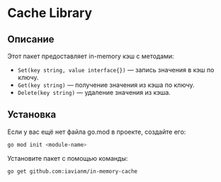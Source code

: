 # Cache Library

## Описание
Этот пакет предоставляет in-memory кэш с методами:
- `Set(key string, value interface{})` — запись значения в кэш по ключу.
- `Get(key string)` — получение значения из кэша по ключу.
- `Delete(key string)` — удаление значения из кэша.

## Установка
Если у вас ещё нет файла go.mod в проекте, создайте его:
```bash
go mod init <module-name>
```

Установите пакет с помощью команды:
```bash
go get github.com:iavianm/in-memory-cache
```